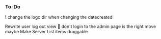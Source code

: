### To-Do



! change the logo dir when changing the datecreated

Rewrite user log out view  👀
    don't login to the admin page is the right move maybe
Make Server List items draggable  